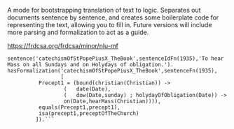 A mode for bootstrapping translation of text to logic.  Separates out
documents sentence by sentence, and creates some boilerplate code for
representing the text, allowing you to fill in.  Future versions will
include more parsing and formalization to act as a guide.

https://frdcsa.org/frdcsa/minor/nlu-mf

```%% To hear Mass on all Sundays and on Holydays of obligation.
sentence('catechismOfStPopePiusX_TheBook',sentenceIdFn(1935),'To hear Mass on all Sundays and on Holydays of obligation.').
hasFormalization('catechismOfStPopePiusX_TheBook',sentenceFn(1935),
                 [
		  Precept1 = (bound(christian(Christian)) ->
			      (	  date(Date),
				  (   dow(Date,sunday) ; holydayOfObligation(Date)) ->
				  on(Date,hearMass(Christian)))),
		  equals(Precept1,precept1),
		  isa(precept1,preceptOfTheChurch)
		 ]).```

